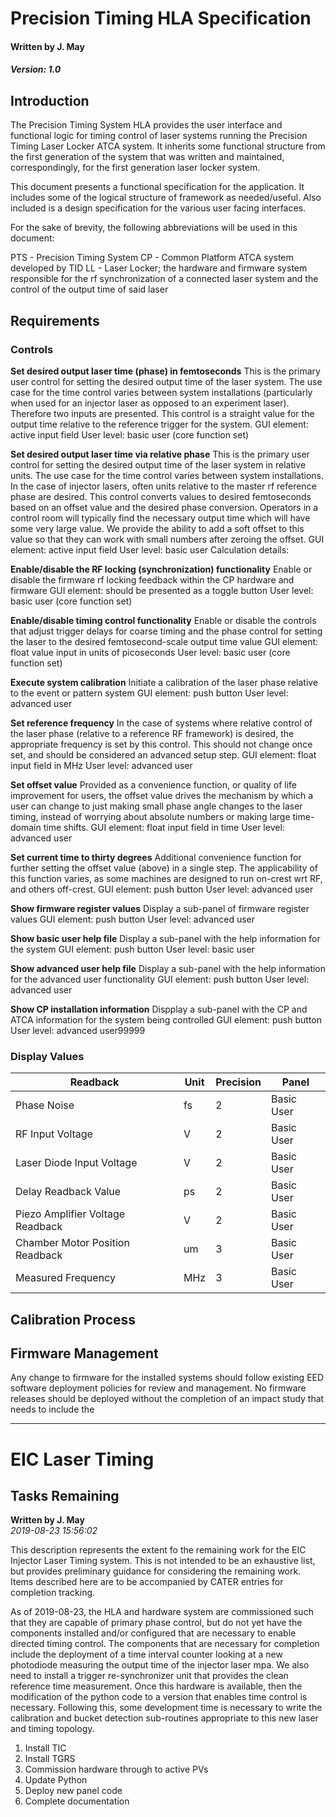 # Precision Timing HLA Specification  
#### Written by J. May  
##### Version: 1.0  

## Introduction

The Precision Timing System HLA provides the user interface and functional logic for timing control of laser systems running the Precision Timing Laser Locker ATCA system. It inherits some functional structure from the first generation of the system that was written and maintained, correspondingly, for the first generation laser locker system.

This document presents a functional specification for the application. It includes some of the logical structure of framework as needed/useful. Also included is a design specification for the various user facing interfaces.

For the sake of brevity, the following abbreviations will be used in this document:

PTS - Precision Timing System
CP - Common Platform ATCA system developed by TID
LL - Laser Locker; the hardware and firmware system responsible for the rf synchronization of a connected laser system and the control of the output time of said laser

## Requirements
### Controls

**Set desired output laser time (phase) in femtoseconds**
This is the primary user control for setting the desired output time of the laser system. The use case for the time control varies between system installations (particularly when used for an injector laser as opposed to an experiment laser). Therefore two inputs are presented. This control is a straight value for the output time relative to the reference trigger for the system.
GUI element: active input field
User level: basic user (core function set)

**Set desired output laser time via relative phase**
This is the primary user control for setting the desired output time of the laser system in relative units. The use case for the time control varies between system installations. In the case of injector lasers, often units relative to the master rf reference phase are desired. This control converts values to desired femtoseconds based on an offset value and the desired phase conversion. Operators in a control room will typically find the necessary output time which will have some very large value. We provide the ability to add a soft offset to this value so that they can work with small numbers after zeroing the offset.
GUI element: active input field
User level: basic user
Calculation details:

**Enable/disable the RF locking (synchronization) functionality**
Enable or disable the firmware rf locking feedback within the CP hardware and firmware
GUI element: should be presented as a toggle button
User level: basic user (core function set)

**Enable/disable timing control functionality**
Enable or disable the controls that adjust trigger delays for coarse timing and the phase control for setting the laser to the desired femtosecond-scale output time value
GUI element: float value input in units of picoseconds
User level: basic user (core function set)

**Execute system calibration**
Initiate a calibration of the laser phase relative to the event or pattern system
GUI element: push button
User level: advanced user

**Set reference frequency**
In the case of systems where relative control of the laser phase (relative to a reference RF framework) is desired, the appropriate frequency is set by this control. This should not change once set, and should be considered an advanced setup step.
GUI element: float input field in MHz
User level: advanced user

**Set offset value**
Provided as a convenience function, or quality of life improvement for users, the offset value drives the mechanism by which a user can change to just making small phase angle changes to the laser timing, instead of worrying about absolute numbers or making large time-domain time shifts.
GUI element: float input field in time
User level: advanced user

**Set current time to thirty degrees**
Additional convenience function for further setting the offset value (above) in a single step. The applicability of this function varies, as some machines are designed to run on-crest wrt RF, and others off-crest.
GUI element: push button
User level: advanced user

**Show firmware register values**
Display a sub-panel of firmware register values
GUI element: push button
User level: advanced user

**Show basic user help file**
Display a sub-panel with the help information for the system
GUI element: push button
User level: basic user

**Show advanced user help file**
Display a sub-panel with the help information for the advanced user functionality
GUI element: push button
User level: advanced user

**Show CP installation information**
Dispplay a sub-panel with the CP and ATCA information for the system being controlled
GUI element: push button
User level: advanced user99999

### Display Values

| Readback                          | Unit  | Precision  | Panel       |
|-----------------------------------|-------|------------|-------------|
| Phase Noise                       | fs    | 2          | Basic User  |
| RF Input Voltage                  | V     | 2          | Basic User  |
| Laser Diode Input Voltage         | V     | 2          | Basic User  |
| Delay Readback Value              | ps    | 2          | Basic User  |
| Piezo Amplifier Voltage Readback  | V     | 2          | Basic User  |
| Chamber Motor Position Readback   | um    | 3          | Basic User  |
| Measured Frequency                | MHz   | 3          | Basic User  |

## Calibration Process

## Firmware Management

Any change to firmware for the installed systems should follow existing EED software deployment policies for review and management. No firmware releases should be deployed without the completion of an impact study that needs to include the 

_____________________

# EIC Laser Timing  
## Tasks Remaining  

**Written by J. May**  
*2019-08-23 15:56:02*  

This description represents the extent fo the remaining work for the EIC Injector Laser Timing system. This is not intended to be an exhaustive list, but provides preliminary guidance for considering the remaining work. Items described here are to be accompanied by CATER entries for completion tracking.  

As of 2019-08-23, the HLA and hardware system are commissioned such that they are capable of primary phase control, but do not yet have the components installed and/or configured that are necessary to enable directed timing control. The components that are necessary for completion include the deployment of a time interval counter looking at a new photodiode measuring the output time of the injector laser mpa. We also need to install a trigger re-synchronizer unit that provides the clean reference time measurement. Once this hardware is available, then the modification of the python code to a version that enables time control is necessary. Following this, some development time is necessary to write the calibration and bucket detection sub-routines appropriate to this new laser and timing topology.  

1. Install TIC  
1. Install TGRS  
1. Commission hardware through to active PVs  
1. Update Python  
1. Deploy new panel code 
1. Complete documentation   